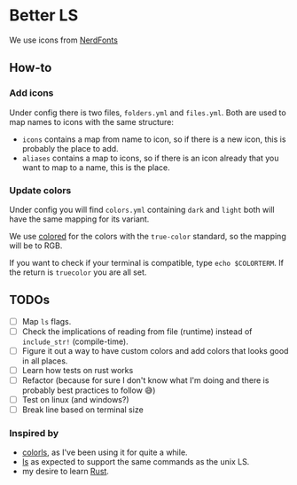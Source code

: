 # Better LS

We use icons from [NerdFonts](https://www.nerdfonts.com/cheat-sheet)

## How-to

### Add icons

Under config there is two files, `folders.yml` and `files.yml`. Both are used to map names to icons with the same structure:

- `icons` contains a map from name to icon, so if there is a new icon, this is probably the place to add.
- `aliases` contains a map to icons, so if there is an icon already that you want to map to a name, this is the place.

### Update colors

Under config you will find `colors.yml` containing `dark` and `light` both will have the same mapping for its variant.

We use [colored](https://docs.rs/colored/2.0.0/colored/) for the colors with the `true-color` standard, so the mapping will be to RGB.

If you want to check if your terminal is compatible, type `echo $COLORTERM`. If the return is `truecolor` you are all set.

## TODOs

- [ ] Map `ls` flags.
- [ ] Check the implications of reading from file (runtime) instead of `include_str!` (compile-time).
- [ ] Figure it out a way to have custom colors and add colors that looks good in all places.
- [ ] Learn how tests on rust works
- [ ] Refactor (because for sure I don't know what I'm doing and there is probably best practices to follow 😅)
- [ ] Test on linux (and windows?)
- [ ] Break line based on terminal size

### Inspired by

- [colorls](https://github.com/athityakumar/colorls), as I've been using it for quite a while.
- [ls](https://man7.org/linux/man-pages/man1/ls.1.html) as expected to support the same commands as the unix LS.
- my desire to learn [Rust](https://doc.rust-lang.org/book/).
